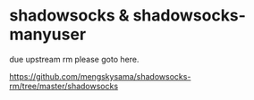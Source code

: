 shadowsocks & shadowsocks-manyuser
===========

due upstream rm please goto here.

https://github.com/mengskysama/shadowsocks-rm/tree/master/shadowsocks

